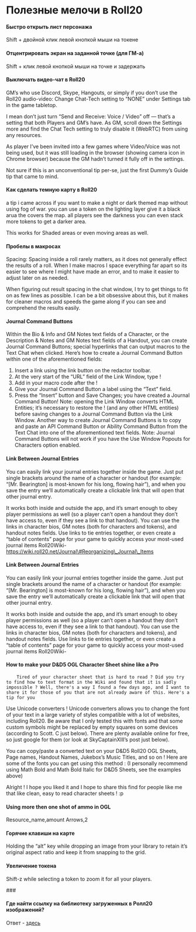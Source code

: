 # Полезные мелочи в Roll20

#### Быстро открыть лист персонажа <a id="&#x431;&#x44B;&#x441;&#x442;&#x440;&#x43E;-&#x43E;&#x442;&#x43A;&#x440;&#x44B;&#x442;&#x44C;-&#x43B;&#x438;&#x441;&#x442;-&#x43F;&#x435;&#x440;&#x441;&#x43E;&#x43D;&#x430;&#x436;&#x430;"></a>

Shift + двойной клик левой кнопкой мыши на токене

#### Отцентрировать экран на заданной точке \(для ГМ-а\) <a id="&#x43E;&#x442;&#x446;&#x435;&#x43D;&#x442;&#x440;&#x438;&#x440;&#x43E;&#x432;&#x430;&#x442;&#x44C;-&#x44D;&#x43A;&#x440;&#x430;&#x43D;-&#x43D;&#x430;-&#x437;&#x430;&#x434;&#x430;&#x43D;&#x43D;&#x43E;&#x439;-&#x442;&#x43E;&#x447;&#x43A;&#x435;-&#x434;&#x43B;&#x44F;-&#x433;&#x43C;-&#x430;"></a>

Shift + клик левой кнопкой мыши на точке и задержать

#### Выключать видео-чат в Roll20 <a id="&#x432;&#x44B;&#x43A;&#x43B;&#x44E;&#x447;&#x430;&#x442;&#x44C;-&#x432;&#x438;&#x434;&#x435;&#x43E;-&#x447;&#x430;&#x442;-&#x432;-roll20"></a>

GM’s who use Discord, Skype, Hangouts, or simply if you don’t use the Roll20 audio-video: Change Chat-Tech setting to “NONE” under Settings tab in the game tabletop.

I mean don’t just turn “Send and Receive: Voice / Video” off — that’s a setting that both Players and GM’s have. As GM, scroll down the Settings more and find the Chat Tech setting to truly disable it \(WebRTC\) from using any resources.

As player I’ve been invited into a few games where Video/Voice was not being used, but it was still loading in the browser \(showing camera icon in Chrome browser\) because the GM hadn’t turned it fully off in the settings.

Not sure if this is an unconventional tip per-se, just the first Dummy’s Guide tip that came to mind.

#### Как сделать темную карту в Roll20 <a id="&#x43A;&#x430;&#x43A;-&#x441;&#x434;&#x435;&#x43B;&#x430;&#x442;&#x44C;-&#x442;&#x435;&#x43C;&#x43D;&#x443;&#x44E;-&#x43A;&#x430;&#x440;&#x442;&#x443;-&#x432;-roll20"></a>

a tip i came across if you want to make a night or dark themed map without using fog of war. you can use a token on the lighting layer give it a black arua the covers the map. all players see the darkness you can even stack more tokens to get a darker area.

This works for Shaded areas or even moving areas as well.

#### Пробелы в макросах <a id="&#x43F;&#x440;&#x43E;&#x431;&#x435;&#x43B;&#x44B;-&#x432;-&#x43C;&#x430;&#x43A;&#x440;&#x43E;&#x441;&#x430;&#x445;"></a>

Spacing: Spacing inside a roll rarely matters, as it does not generally effect the results of a roll. When I make macros I space everything far apart so its easier to see where I might have made an error, and to make it easier to adjust later on as needed.

When figuring out result spacing in the chat window, I try to get things to fit on as few lines as possible. I can be a bit obsessive about this, but it makes for cleaner macros and speeds the game along if you can see and comprehend the results easily.

#### Journal Command Buttons <a id="journal-command-buttons"></a>

Within the Bio & Info and GM Notes text fields of a Character, or the Description & Notes and GM Notes text fields of a Handout, you can create Journal Command Buttons; special hyperlinks that can output macros to the Text Chat when clicked. Here’s how to create a Journal Command Button within one of the aforementioned fields:

1. Insert a link using the link button on the redactor toolbar.
2. At the very start of the “URL” field of the Link Window, type !
3. Add in your macro code after the !
4. Give your Journal Command Button a label using the “Text” field.
5. Press the “Insert” button and Save Changes; you have created a Journal Command Button! Note: opening the Link Window converts HTML Entities; it’s necessary to restore the ! \(and any other HTML entities\) before saving changes to a Journal Command Button via the Link Window. Another way to create Journal Command Buttons is to copy and paste an API Command Button or Ability Command Button from the Text Chat into one of the aforementioned text fields. Note: Journal Command Buttons will not work if you have the Use Window Popouts for Characters option enabled.

#### Link Between Journal Entries <a id="link-between-journal-entries"></a>

You can easily link your journal entries together inside the game. Just put single brackets around the name of a character or handout \(for example: “\[Mr. Bearington\] is most-known for his long, flowing hair”\), and when you save the entry we’ll automatically create a clickable link that will open that other journal entry.

It works both inside and outside the app, and it’s smart enough to obey player permissions as well \(so a player can’t open a handout they don’t have access to, even if they see a link to that handout\). You can use the links in character bios, GM notes \(both for characters and tokens\), and handout notes fields. Use links to tie entries together, or even create a “table of contents” page for your game to quickly access your most-used journal items Roll20Wiki- https://wiki.roll20.net/Journal\#Reorganizing\_Journal\_Items

#### Link Between Journal Entries <a id="link-between-journal-entries-1"></a>

You can easily link your journal entries together inside the game. Just put single brackets around the name of a character or handout \(for example: “\[Mr. Bearington\] is most-known for his long, flowing hair”\), and when you save the entry we’ll automatically create a clickable link that will open that other journal entry.

It works both inside and outside the app, and it’s smart enough to obey player permissions as well \(so a player can’t open a handout they don’t have access to, even if they see a link to that handout\). You can use the links in character bios, GM notes \(both for characters and tokens\), and handout notes fields. Use links to tie entries together, or even create a “table of contents” page for your game to quickly access your most-used journal items Roll20Wiki-

#### How to make your D&D5 OGL Character Sheet shine like a Pro <a id="how-to-make-your-dd5-ogl-character-sheet-shine-like-a-pro"></a>

```text
	Tired of your character sheet that is hard to read ? Did you try to find how to text format in the Wiki and found that it is sadly impossible ? Well, there's a way I found a few days ago, and I want to share it for those of you that are not already aware of this. Here's a tip for you 
```

Use Unicode converters ! Unicode converters allows you to change the font of your text in a large variety of styles compatible with a lot of websites, including Roll20. Be aware that I only tested this with fonts and that some custom symbols might be replaced by empty squares on some devices \(according to Scott. C just below\). There are plenty available online for free, so just google for them \(or look at SkyCaptainXIII’s post just below\).

You can copy/paste a converted text on your D&D5 Roll20 OGL Sheets, Page names, Handout Names, Jukebox’s Music Titles, and so on ! Here are some of the fonts you can get using this method : \(I personally recommend using Math Bold and Math Bold Italic for D&D5 Sheets, see the examples above\)

Alright ! I hope you liked it and I hope to share this find for people like me that like clean, easy to read character sheets ! :p

#### Using more then one shot of ammo in OGL <a id="using-more-then-one-shot-of-ammo-in-ogl"></a>

Resource\_name,amount Arrows,2

#### Горячие клавиши на карте <a id="&#x433;&#x43E;&#x440;&#x44F;&#x447;&#x438;&#x435;-&#x43A;&#x43B;&#x430;&#x432;&#x438;&#x448;&#x438;-&#x43D;&#x430;-&#x43A;&#x430;&#x440;&#x442;&#x435;"></a>

Holding the “alt” key while dropping an image from your library to retain it’s original aspect ratio and keep it from snapping to the grid.

#### Увеличение токена <a id="&#x443;&#x432;&#x435;&#x43B;&#x438;&#x447;&#x435;&#x43D;&#x438;&#x435;-&#x442;&#x43E;&#x43A;&#x435;&#x43D;&#x430;"></a>

Shift-z while selecting a token to zoom it for all your players.

\#\#\#

#### Где найти ссылку на библиотеку загруженных в Ролл20 изображений? <a id="&#x433;&#x434;&#x435;-&#x43D;&#x430;&#x439;&#x442;&#x438;-&#x441;&#x441;&#x44B;&#x43B;&#x43A;&#x443;-&#x43D;&#x430;-&#x431;&#x438;&#x431;&#x43B;&#x438;&#x43E;&#x442;&#x435;&#x43A;&#x443;-&#x437;&#x430;&#x433;&#x440;&#x443;&#x436;&#x435;&#x43D;&#x43D;&#x44B;&#x445;-&#x432;-&#x440;&#x43E;&#x43B;&#x43B;20-&#x438;&#x437;&#x43E;&#x431;&#x440;&#x430;&#x436;&#x435;&#x43D;&#x438;&#x439;"></a>

Ответ - [здесь](https://marketplace.roll20.net/library/)

